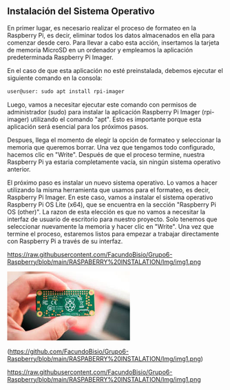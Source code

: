 ## Instalación del Sistema Operativo

En primer lugar, es necesario realizar el proceso de formateo en la Raspberry Pi, es decir, eliminar todos los datos almacenados en ella para comenzar desde cero. Para llevar a cabo esta acción, insertamos la tarjeta de memoria MicroSD en un ordenador y empleamos la aplicación predeterminada Raspberry Pi Imager.

En el caso de que esta aplicación no esté preinstalada, debemos ejecutar el siguiente comando en la consola:

```bash
user@user: sudo apt install rpi-imager
```

Luego, vamos a necesitar ejecutar este comando con permisos de administrador (sudo) para instalar la aplicación Raspberry Pi Imager (rpi-imager) utilizando el comando "apt". Esto es importante porque esta aplicación será esencial para los próximos pasos.

Despues, llega el momento de elegir la opción de formateo y seleccionar la memoria que queremos borrar. Una vez que tengamos todo configurado, hacemos clic en "Write". Después de que el proceso termine, nuestra Raspberry Pi ya estaria completamente vacía, sin ningún sistema operativo anterior.

El próximo paso es instalar un nuevo sistema operativo. Lo vamos a hacer utilizando la misma herramienta que usamos para el formateo, es decir, Raspberry Pi Imager. En este caso, vamos a instalar el sistema operativo Raspberry Pi OS Lite (x64), que se encuentra en la sección "Raspberry Pi OS (other)". La razon de esta elección es que no vamos a necesitar la interfaz de usuario de escritorio para nuestro proyecto. Solo tenemos que seleccionar nuevamente la memoria y hacer clic en "Write". Una vez que termine el proceso, estaremos listos para empezar a trabajar directamente con Raspberry Pi a través de su interfaz. 


https://raw.githubusercontent.com/FacundoBisio/Grupo6-Raspberry/blob/main/RASPABERRY%20INSTALATION/Img/img1.png

![Esta es una imagen de ejemplo](https://github.com/FacundoBisio/Grupo6-Raspberry/blob/main/RASPABERRY%20INSTALATION/Img/img1.png)

<span>(</span><span>https://github.com/FacundoBisio/Grupo6-Raspberry/blob/main/RASPABERRY%20INSTALATION/Img/img1.png</span><span>)</span>

https://raw.githubusercontent.com/FacundoBisio/Grupo6-Raspberry/blob/main/RASPABERRY%20INSTALATION/Img/img1.png

